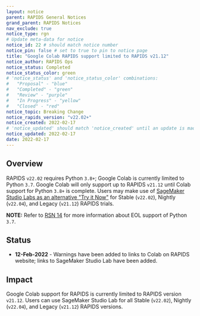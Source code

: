 ```yaml
---
layout: notice
parent: RAPIDS General Notices
grand_parent: RAPIDS Notices
nav_exclude: true
notice_type: rgn
# Update meta-data for notice
notice_id: 22 # should match notice number
notice_pin: false # set to true to pin to notice page
title: "Google Colab RAPIDS support limited to RAPIDS v21.12"
notice_author: RAPIDS Ops
notice_status: Completed
notice_status_color: green
# 'notice_status' and 'notice_status_color' combinations:
#   "Proposal" - "blue"
#   "Completed" - "green"
#   "Review" - "purple"
#   "In Progress" - "yellow"
#   "Closed" - "red"
notice_topic: Breaking Change
notice_rapids_version: "v22.02+"
notice_created: 2022-02-17
# 'notice_updated' should match 'notice_created' until an update is made
notice_updated: 2022-02-17
date: 2022-02-17
---
```


## Overview

RAPIDS `v22.02` requires Python `3.8+`; Google Colab is currently limited to
Python `3.7`. Google Colab will only support up to RAPIDS `v21.12` until
Colab support for Python `3.8+` is complete. Users may make use of [SageMaker 
Studio Labs as an alternative "Try it Now"](/notices/rgn0023) for Stable (`v22.02`), Nightly (`v22.04`), 
and Legacy (`v21.12`) RAPIDS trials.

**NOTE:** Refer to [RSN 14](/notices/rsn0014) for more information about EOL support
of Python `3.7`.

## Status

- **12-Feb-2022** - Warnings have been added to links to Colab on RAPIDS
website; links to SageMaker Studio Lab have been added.

## Impact

Google Colab support for RAPIDS is currently limited to RAPIDS version `v21.12`.
Users can use SageMaker Studio Lab for all Stable (`v22.02`), Nightly (`v22.04`), 
and Legacy (`v21.12`) RAPIDS versions.
